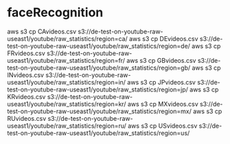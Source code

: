 # faceRecognition


aws s3 cp CAvideos.csv s3://de-test-on-youtube-raw-useast1/youtube/raw_statistics/region=ca/
aws s3 cp DEvideos.csv s3://de-test-on-youtube-raw-useast1/youtube/raw_statistics/region=de/
aws s3 cp FRvideos.csv s3://de-test-on-youtube-raw-useast1/youtube/raw_statistics/region=fr/
aws s3 cp GBvideos.csv s3://de-test-on-youtube-raw-useast1/youtube/raw_statistics/region=gb/
aws s3 cp INvideos.csv s3://de-test-on-youtube-raw-useast1/youtube/raw_statistics/region=in/
aws s3 cp JPvideos.csv s3://de-test-on-youtube-raw-useast1/youtube/raw_statistics/region=jp/
aws s3 cp KRvideos.csv s3://de-test-on-youtube-raw-useast1/youtube/raw_statistics/region=kr/
aws s3 cp MXvideos.csv s3://de-test-on-youtube-raw-useast1/youtube/raw_statistics/region=mx/
aws s3 cp RUvideos.csv s3://de-test-on-youtube-raw-useast1/youtube/raw_statistics/region=ru/
aws s3 cp USvideos.csv s3://de-test-on-youtube-raw-useast1/youtube/raw_statistics/region=us/
